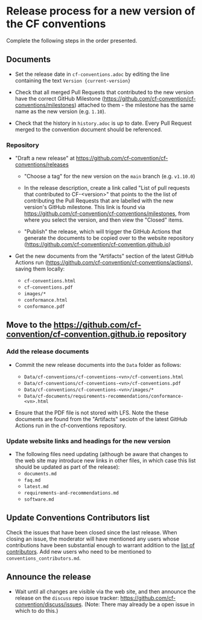 # Release process for a new version of the CF conventions
Complete the following steps in the order presented.

## Documents

* Set the release date in `cf-conventions.adoc` by editing the line containing the text `Version {current-version}`

* Check that all merged Pull Requests that contributed to the new
  version have the correct GitHub Milestone
  (https://github.com/cf-convention/cf-conventions/milestones)
  attached to them - the milestone has the same name as the new
  version (e.g. `1.10`).

* Check that the history in `history.adoc` is up to date. Every Pull
  Request merged to the convention document should be referenced.

### Repository

* "Draft a new release" at https://github.com/cf-convention/cf-conventions/releases

  * "Choose a tag" for the new version on the  `main` branch (e.g. `v1.10.0`)

  * In the release description, create a link called "List of pull requests that contributed to CF-\<version\>" that points to the the list of contributing the Pull Requests that are labelled with the new version's GitHub milestone.
  This link is found via https://github.com/cf-convention/cf-conventions/milestones, from where you select the version, and then view the "Closed" items.

  * "Publish" the release, which will trigger the GitHub Actions that generate the documents to be copied over to the website repository (https://github.com/cf-convention/cf-convention.github.io)

* Get the new documents from the "Artifacts" section of the latest GitHub Actions run (https://github.com/cf-convention/cf-conventions/actions), saving them locally:

  * `cf-conventions.html`
  * `cf-conventions.pdf`
  * `images/*`
  * `conformance.html`
  * `conformance.pdf`

## Move to the https://github.com/cf-convention/cf-convention.github.io repository

### Add the release documents

* Commit the new release documents into the `Data` folder as follows:
   
  * `Data/cf-conventions/cf-conventions-<vn>/cf-conventions.html`
  * `Data/cf-conventions/cf-conventions-<vn>/cf-conventions.pdf`
  * `Data/cf-conventions/cf-conventions-<vn>/images/*`
  * `Data/cf-documents/requirements-recommendations/conformance-<vn>.html`

* Ensure that the PDF file is not stored with LFS. Note the these documents are found from the "Artifacts" seciotn of the latest GitHub Actions run in the cf-conventions repository.

### Update website links and headings for the new version

* The following files need updating (although be aware that changes to the web site may introduce new links in other files, in which case this list should be updated as part of the release):
   * `documents.md`
   * `faq.md`
   * `latest.md`
   * `requirements-and-recommendations.md`
   * `software.md`
   
## Update Conventions Contributors list
Check the issues that have been closed since the last release.
When closing an issue, the moderator will have mentioned any users whose contributions have been substantial enough to warrant addition to the [list of contributors](https://cfconventions.org/conventions_contributors.html).
Add new users who need to be mentioned to `conventions_contributors.md`.
 
## Announce the release

* Wait until all changes are visible via the web site, and then announce the release on the `discuss` repo issue tracker: https://github.com/cf-convention/discuss/issues.
  (Note: There may already be a open issue in which to do this.)
